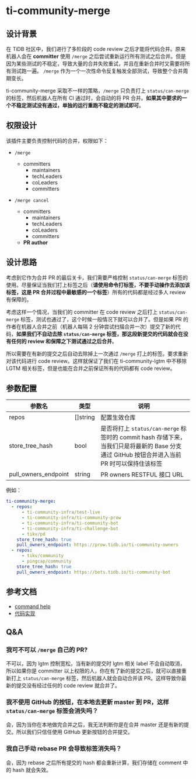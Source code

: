 # ti-community-merge

## 设计背景

在 TiDB 社区中，我们进行了多阶段的 code review 之后才能将代码合并。原来机器人会在 **committer** 使用 `/merge` 之后尝试重新运行所有测试之后合并。但是因为某些测试的不稳定，导致大量的合并失败重试，并且在重新合并时又需要将所有测试跑一遍。 `/merge` 作为一个一次性命令反复触发全部测试，导致整个合并周期变长。

ti-community-merge 采取不一样的策略，`/merge` 只负责打上 `status/can-merge` 的标签，然后机器人在所有 CI 通过时，会自动的将 PR 合并。**如果其中要求的一个不稳定测试没有通过，单独的运行重跑不稳定的测试即可**。

## 权限设计

该插件主要负责控制代码的合并，权限如下：

- `/merge` 
  - committers
    - maintainers
    - techLeaders
    - coLeaders
    - committers

- `/merge cancel` 
  - committers
    - maintainers
    - techLeaders
    - coLeaders
    - committers
  - **PR author**

## 设计思路

考虑到它作为合并 PR 的最后关卡，我们需要严格控制 `status/can-merge` 标签的使用。尽量保证当我们打上标签之后（**请使用命令打标签，不要手动操作去添加该标签，这是 PR 合并过程中最敏感的一个标签**）所有的代码都是经过多人 review 有保障的。

考虑这样一个情况，当我们的 committer 在 code review 之后打上 `status/can-merge` 标签，测试也通过了，这个时候一般情况下就可以合并了。但是如果 PR 的作者在机器人合并之前（机器人每隔 2 分钟尝试扫描合并一次）提交了新的代码，**如果我们不自动去除 `status/can-merge` 标签，那这段新提交的代码就会在没有任何的 review 和保障之下测试通过之后合并**。

所以需要在有新的提交之后自动去除掉上一次通过 `/merge` 打上的标签。要求重新对该代码进行 code review。这样就保证了我们在 ti-community-lgtm 中不移除 LGTM 相关标签，但是也能在合并之前保证所有的代码都有 code review。

## 参数配置 

| 参数名               | 类型     | 说明                                                                                                                                         |
| -------------------- | -------- | -------------------------------------------------------------------------------------------------------------------------------------------- |
| repos                | []string | 配置生效仓库                                                                                                                                 |
| store_tree_hash      | bool     | 是否将打上 `status/can-merge` 标签时的 commit  hash 存储下来，当我们只是将最新的 Base 分支通过 GitHub 按钮合并进入当前 PR 时可以保持住该标签 |
| pull_owners_endpoint | string   | PR owners RESTFUL 接口 URL                                                                                                                   |

例如：

```yml
ti-community-merge:
  - repos:
      - ti-community-infra/test-live
      - ti-community-infra/ti-community-prow
      - ti-community-infra/ti-community-bot
      - ti-community-infra/ti-challenge-bot
      - tikv/pd
    store_tree_hash: true
    pull_owners_endpoint: https://prow.tidb.io/ti-community-owners
  - repos:
      - tikv/community
      - pingcap/community
    store_tree_hash: true
    pull_owners_endpoint: https://bots.tidb.io/ti-community-bot
```

## 参考文档

- [command help](https://prow.tidb.io/command-help?repo=ti-community-infra%2Ftest-live#merge)
- [代码实现](https://github.com/ti-community-infra/ti-community-prow/tree/master/internal/pkg/externalplugins/merge)

## Q&A

### 我可不可以 `/merge` 自己的 PR?

不可以，因为 lgtm 控制宽松，当有新的提交时 lgtm 相关 label 不会自动取消，所以如果你是 committer 以上权限的人，你在有了新的提交之后，就可以直接重新打上 `status/can-merge` 标签，然后机器人就会自动合并该 PR。这样导致你最新的提交没有经过任何的 code review 就合并了。

### 我不使用 GitHub 的按钮，在本地去更新 master 到 PR，这样 `status/can-merge` 标签会消失吗？

会，因为当你在本地做完合并之后，我无法判断你是在合并 master 还是有新的提交。所以我们只信任使用 GitHub 更新按钮的合并提交。

### 我自己手动 rebase PR 会导致标签消失吗？

会，因为 rebase 之后所有提交的 hash 都会重新计算，我们存储在 comment 中的 hash 就会失效。


